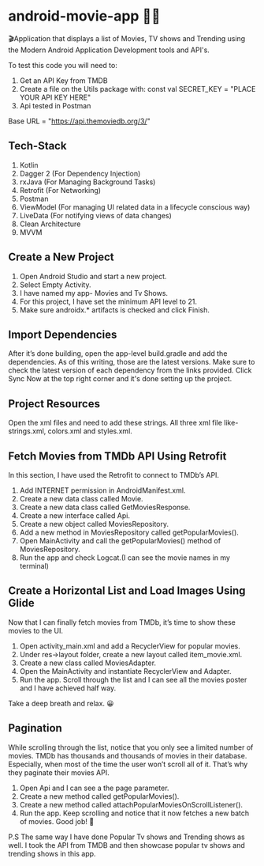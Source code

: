 # android-movie-app :woman_technologist:

🎬Application that displays a list of Movies, TV shows and Trending using the Modern Android Application Development tools and API's.

To test this code you will need to:

1. Get an API Key from TMDB
2. Create a file on the Utils package with: const val SECRET_KEY = "PLACE YOUR API KEY HERE"
3. Api tested in Postman 

Base URL = "https://api.themoviedb.org/3/"

## Tech-Stack


1. Kotlin
2. Dagger 2 (For Dependency Injection)
3. rxJava (For Managing Background Tasks)
4. Retrofit (For Networking)
5. Postman
6. ViewModel (For managing UI related data in a lifecycle conscious way)
7. LiveData (For notifying views of data changes)
8. Clean Architecture
9. MVVM

## Create a New Project

1. Open Android Studio and start a new project.
2. Select Empty Activity.
3. I have named my app- Movies and Tv Shows.  
4. For this project, I have set the minimum API level to 21.  
5. Make sure androidx.* artifacts is checked and click Finish.

## Import Dependencies

After it’s done building, open the app-level build.gradle and add the dependencies. As of this writing, those are the latest versions. Make sure to check the latest version of each dependency from the links provided.
Click Sync Now at the top right corner and it's done setting up the project.

## Project Resources

Open the xml files and need to add these strings. All three xml file like- strings.xml, colors.xml and styles.xml. 

## Fetch Movies from TMDb API Using Retrofit

In this section, I have used the Retrofit to connect to TMDb’s API. 
1. Add INTERNET permission in AndroidManifest.xml.
2. Create a new data class called Movie.
3. Create a new data class called GetMoviesResponse.
4. Create a new interface called Api.
5. Create a new object called MoviesRepository.
6. Add a new method in MoviesRepository called getPopularMovies().
7. Open MainActivity and call the getPopularMovies() method of MoviesRepository.
8. Run the app and check Logcat.(I can see the movie names in my terminal)

## Create a Horizontal List and Load Images Using Glide

Now that I can finally fetch movies from TMDb, it’s time to show these movies to the UI.

1. Open activity_main.xml and add a RecyclerView for popular movies.
2. Under res->layout folder, create a new layout called item_movie.xml.
3. Create a new class called MoviesAdapter.
4. Open the MainActivity and instantiate RecyclerView and Adapter.
5. Run the app. Scroll through the list and I can see all the movies poster and I have achieved half way. 

Take a deep breath and relax. :grinning:

## Pagination

While scrolling through the list, notice that you only see a limited number of movies. 
TMDb has thousands and thousands of movies in their database. Especially, when most of the time the user won’t scroll all of it. That’s why they paginate their movies API.

1. Open Api and I can see a the page parameter.    
2. Create a new method called getPopularMovies(). 
3. Create a new method called attachPopularMoviesOnScrollListener().
4. Run the app. Keep scrolling and notice that it now fetches a new batch of movies. Good job! :clap:

P.S The same way I have done Popular Tv shows and Trending shows as well. I took the API from TMDB and then showcase popular tv shows and trending shows in this app.
